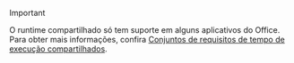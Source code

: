 > [!IMPORTANT]
> O runtime compartilhado só tem suporte em alguns aplicativos do Office. Para obter mais informações, confira [Conjuntos de requisitos de tempo de execução compartilhados](/javascript/api/requirement-sets/common/shared-runtime-requirement-sets).
